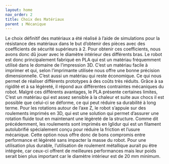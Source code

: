 ```yaml
---
layout: home
nav_order: 2
title: Choix des Matériaux
parent : Mécanique
---
```


Le choix définitif des matériaux a été réalisé à l’aide de simulations pour la résistance des matériaux dans le but d’obtenir des pièces avec des coefficients de sécurité supérieurs à 2. Pour obtenir ces coefficients, nous avons donc dû jouer avec le diamètre intérieur des différents bras.
Le robot est donc principalement fabriqué en PLA qui est un matériau fréquemment utilisé dans le domaine de l’impression 3D. C’est un matériau facile à imprimer et qui, selon l’imprimante utilisée nous offre une bonne précision dimensionnelle. C’est aussi un matériau qui reste économique. Ce qui nous permet de réaliser différents prototypes à des coûts très réduits. Grâce à sa rigidité et à sa légèreté, il répond aux différentes contraintes mécaniques du robot. Malgré ces différents avantages, le PLA présente certaines limites, C’est un matériau qui est assez sensible à la chaleur et suite aux chocs il est possible que celui-ci se déforme, ce qui peut réduire sa durabilité à long terme.
Pour les rotations autour de l’axe Z, le robot s’appuie sur des roulements imprimés en 3D, qui est une solution qui permet d’assurer une rotation fluide tout en maintenant une légèreté de la structure. Comme dit précédemment, les roulements sont imprimés en Iglidur qui est un filament autolubrifié spécialement conçu pour réduire la friction et l’usure mécanique. Cette option nous offre donc de bons compromis entre performance et légèreté sans impacter la masse du robot. Pour une utilisation plus durable, l’utilisation de roulement métallique aurait pu être intégrée, car ceux-ci offrent de meilleures performances mais leur poids serait bien plus important car le diamètre intérieur est de 20 mm minimum.
